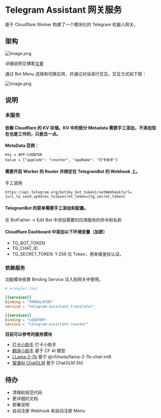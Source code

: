 # Telegram Assistant 网关服务

基于 Cloudflare Worker 构建了一个模块化的 Telegram 机器人网关。

## 架构

![image.png](https://vip2.loli.io/2023/10/06/l31ihTtwCMruSJ5.png)

详细说明见博客[文章](https://xiaowenz.com/blog/2023/10/modal-serverless-tg-bot/)

通过 Bot Menu 选择和切换应用，并通过对话进行交互。交互方式如下图：

![image.png](https://vip2.loli.io/2023/10/06/PAq2KCF8iaYXIvw.png)

## 说明

### 本服务

#### 依赖 Cloudflare 的 KV 存储。KV 中的部分 Metadata 需要手工添加，不添加现在也是工作的，只是丑一点。

**MetaData 范例：**

```
Key = APP-COUNTER
Value = {"appCode": "counter", "appName": "打卡助手"}
```

#### 需要开启 Worker 的 Router 并绑定在 TelegramBot 的 Webhook 上。

手工调用 
```
https://api.telegram.org/bot{my_bot_token}/setWebhook?url={url_to_send_updates_to}&secret_token={tg_secret_token}
```

#### TelegramBot 的菜单需要手工添加和配置。

在 BotFather -> Edit Bot 中添加需要的应用服务的命令和名称

#### Cloudflare Dashboard 中添加以下环境变量（加密）

- TG_BOT_TOKEN
- TG_CHAT_ID
- TG_SECRET_TOKEN: 1-256 位 Token，用来做鉴权认证。

### 依赖服务

功能模块依靠 Binding Service 注入到网关中使用。

```toml
# wrangler.toml

[[services]]
binding = "TRANSLATOR"
service = "telegram-assistant-translator"

[[services]]
binding = "COUNTER"
service = "telegram-assistant-counter"
```

**目前可以参考的服务模块**

- [打卡小助手](https://github.com/iamshaynez/telegram-assistant-counter) 打卡小助手
- [翻译小助手](https://github.com/iamshaynez/telegram-assistant-translator) 基于 CF AI 模型 
- [LLama-2-7b](https://github.com/iamshaynez/telegram-assistant-llm) 基于 @cf/meta/llama-2-7b-chat-int8
- [智谱AI ChatGLM](https://github.com/iamshaynez/telegram-assistant-zhipu)  基于 ChatGLM Std


## 待办

- 清理和规范代码
- 更详细的文档
- 部署说明
- 自动注册 Webhook 和自动注册 Menu